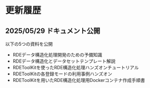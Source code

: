 # 更新履歴

## 2025/05/29 ドキュメント公開
以下の5つの資料を公開
- RDEデータ構造化処理開発のための予備知識
- RDEデータ構造化とデータセットテンプレート解説
- RDEToolKitを使ったRDE構造化処理ハンズオンチュートリアル
- RDEToolKitの各登録モードの利用事例ハンズオン
- RDEToolKitを用いたRDE構造化処理用Dockerコンテナ作成手順書

